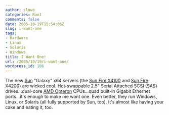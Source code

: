 ```yaml
---
author: slowe
categories: Rant
comments: false
date: 2005-10-19T15:54:06Z
slug: i-want-one
tags:
- Hardware
- Linux
- Solaris
- Windows
title: I Want One!
url: /2005/10/19/i-want-one/
wordpress_id: 106
---
```


The new [Sun](http://www.sun.com/) "Galaxy" x64 servers (the [Sun Fire X4100](http://www.sun.com/servers/entry/x4100/specifications.jsp) and [Sun Fire X4200](http://www.sun.com/servers/entry/x4200/specifications.jsp)) are wicked cool. Hot-swappable 2.5" Serial Attached SCSI (SAS) drives...dual-core [AMD Opteron](http://www.amd.com/us-en/Processors/ProductInformation/0,,30_118_8796,00.html) CPUs...quad built-in Gigabit Ethernet ports...it's enough to make me want one. Even better, they run Windows, Linux, or Solaris (all fully supported by Sun, too). It's almost like having your cake and eating it, too.
